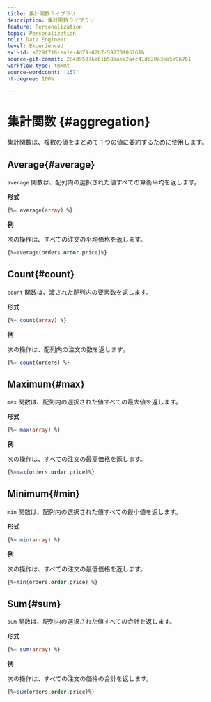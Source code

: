 ```yaml
---
title: 集計関数ライブラリ
description: 集計関数ライブラリ
feature: Personalization
topic: Personalization
role: Data Engineer
level: Experienced
exl-id: a029f716-ea1e-4d79-82b7-59770f05161b
source-git-commit: 284d95976ab1b58aaea2a4c41db20a3ea5a9b761
workflow-type: tm+mt
source-wordcount: '157'
ht-degree: 100%

---
```


# 集計関数 {#aggregation}

集計関数は、複数の値をまとめて 1 つの値に要約するために使用します。

## Average{#average}

`average` 関数は、配列内の選択された値すべての算術平均を返します。

**形式**

```sql
{%= average(array) %}
```

**例**

次の操作は、すべての注文の平均価格を返します。

```sql
{%=average(orders.order.price)%}
```

## Count{#count}

`count` 関数は、渡された配列内の要素数を返します。

**形式**

```sql
{%= count(array) %}
```

**例**

次の操作は、配列内の注文の数を返します。

```sql
{%= count(orders) %}
```

## Maximum{#max}

`max` 関数は、配列内の選択された値すべての最大値を返します。

**形式**

```sql
{%= max(array) %}
```

**例**

次の操作は、すべての注文の最高価格を返します。

```sql
{%=max(orders.order.price)%}
```

## Minimum{#min}

`min` 関数は、配列内の選択された値すべての最小値を返します。

**形式**

```sql
{%= min(array) %}
```

**例**

次の操作は、すべての注文の最低価格を返します。

```sql
{%=min(orders.order.price) %}
```

## Sum{#sum}

`sum` 関数は、配列内の選択された値すべての合計を返します。

**形式**

```sql
{%= sum(array) %}
```

**例**

次の操作は、すべての注文の価格の合計を返します。

```sql
{%=sum(orders.order.price)%}
```
